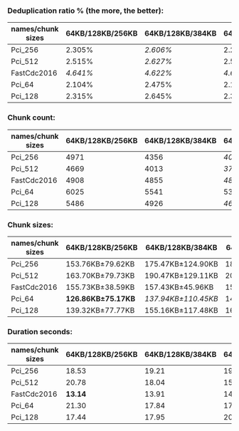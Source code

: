 ### Deduplication ratio % (the more, the better):

| names/chunk sizes | 64KB/128KB/256KB | 64KB/128KB/384KB | 64KB/128KB/512KB | 32KB/128KB/512KB | 64KB/128KB/160KB | 64KB/128KB/192KB | 64KB/128KB/224KB | 96KB/128KB/192KB | 64KB/128KB/640KB | 64KB/128KB/1MB |
| --------------- | -------------- | -------------- | -------------- | -------------- | -------------- | -------------- | -------------- | -------------- | -------------- | ------------ |
| Pci_256         | 2.305%         | *2.606%*       | 2.210%         | **2.906%**     | 1.682%         | 2.586%         | 2.272%         | 2.025%         | *2.634%*       | 2.450%       |
| Pci_512         | 2.515%         | *2.627%*       | 2.577%         | **2.883%**     | 2.133%         | *2.618%*       | 2.242%         | 2.104%         | 2.537%         | 2.518%       |
| FastCdc2016     | *4.641%*       | *4.622%*       | *4.622%*       | **4.676%**     | 2.943%         | 3.885%         | 4.577%         | 3.713%         | *4.622%*       | *4.622%*     |
| Pci_64          | 2.104%         | 2.475%         | 2.194%         | **2.899%**     | 2.160%         | 2.489%         | *2.568%*       | 2.070%         | *2.519%*       | 2.503%       |
| Pci_128         | 2.315%         | 2.645%         | 2.383%         | **3.073%**     | 2.264%         | 2.681%         | *2.777%*       | 2.371%         | 2.659%         | *2.688%*     |

### Chunk count:

| names/chunk sizes | 64KB/128KB/256KB | 64KB/128KB/384KB | 64KB/128KB/512KB | 32KB/128KB/512KB | 64KB/128KB/160KB | 64KB/128KB/192KB | 64KB/128KB/224KB | 96KB/128KB/192KB | 64KB/128KB/640KB | 64KB/128KB/1MB |
| --------------- | -------------- | -------------- | -------------- | -------------- | -------------- | -------------- | -------------- | -------------- | -------------- | ------------ |
| Pci_256         | 4971           | 4356           | *4076*         | 5741           | 6144           | 5600           | 5237           | 4824           | *3919*         | **3691**     |
| Pci_512         | 4669           | 4013           | *3713*         | 5043           | 5942           | 5354           | 4964           | 4702           | *3531*         | **3292**     |
| FastCdc2016     | 4908           | 4855           | *4842*         | 5091           | 5373           | 5072           | 4958           | 4922           | *4840*         | **4835**     |
| Pci_64          | 6025           | 5541           | 5326           | 8270           | 6992           | 6529           | 6247           | *5280*         | *5198*         | **5020**     |
| Pci_128         | 5486           | 4926           | *4697*         | 6859           | 6527           | 6024           | 5707           | 5024           | *4540*         | **4350**     |

### Chunk sizes:

| names/chunk sizes | 64KB/128KB/256KB    | 64KB/128KB/384KB   | 64KB/128KB/512KB | 32KB/128KB/512KB   | 64KB/128KB/160KB    | 64KB/128KB/192KB    | 64KB/128KB/224KB  | 96KB/128KB/192KB | 64KB/128KB/640KB | 64KB/128KB/1MB   |
| --------------- | ------------------- | ------------------ | ---------------- | ------------------ | ------------------- | ------------------- | ----------------- | --------------- | ---------------- | ---------------- |
| Pci_256         | 153.76KB±79.62KB    | 175.47KB±124.90KB  | 187.52KB±162.80KB | *133.14KB±155.46KB* | **124.40KB±39.33KB** | *136.49KB±53.03KB*  | 145.95KB±66.81KB  | 158.44KB±38.59KB | 195.03KB±192.79KB | 207.08KB±264.48KB |
| Pci_512         | 163.70KB±79.73KB    | 190.47KB±129.11KB  | 205.85KB±170.11KB | *151.56KB±166.26KB* | **128.63KB±37.90KB** | *142.76KB±51.95KB*  | 153.98KB±66.18KB  | 162.56KB±37.16KB | 216.46KB±204.89KB | 232.18KB±285.46KB |
| FastCdc2016     | 155.73KB±38.59KB    | 157.43KB±45.96KB   | 157.86KB±49.27KB | *150.13KB±54.59KB* | **142.25KB±21.14KB** | *150.70KB±28.78KB*  | 154.16KB±34.72KB  | 155.29KB±23.98KB | 157.92KB±51.16KB | 158.08KB±54.21KB |
| Pci_64          | **126.86KB±75.17KB** | *137.94KB±110.45KB* | 143.51KB±138.38KB | 92.42KB±123.97KB   | 109.32KB±40.48KB    | 117.07KB±52.96KB    | *122.35KB±64.20KB* | 144.76KB±40.62KB | 147.04KB±160.82KB | 152.26KB±214.32KB |
| Pci_128         | 139.32KB±77.77KB    | 155.16KB±117.48KB  | 162.73KB±149.56KB | 111.44KB±139.03KB  | *117.10KB±40.06KB*  | **126.88KB±53.28KB** | *133.93KB±65.65KB* | 152.14KB±39.65KB | 168.36KB±175.39KB | 175.71KB±233.43KB |

### Duration seconds:

| names/chunk sizes | 64KB/128KB/256KB | 64KB/128KB/384KB | 64KB/128KB/512KB | 32KB/128KB/512KB | 64KB/128KB/160KB | 64KB/128KB/192KB | 64KB/128KB/224KB | 96KB/128KB/192KB | 64KB/128KB/640KB | 64KB/128KB/1MB |
| --------------- | -------------- | -------------- | -------------- | -------------- | -------------- | -------------- | -------------- | -------------- | -------------- | ------------ |
| Pci_256         | 18.53          | 19.21          | 19.12          | 18.80          | **16.78**      | 18.32          | *17.17*        | 18.32          | *17.96*        | 18.28        |
| Pci_512         | 20.78          | 18.04          | 15.34          | 15.10          | **13.64**      | 17.30          | 14.83          | *14.56*        | 15.33          | *14.73*      |
| FastCdc2016     | **13.14**      | 13.91          | 14.36          | 14.63          | 14.48          | *13.89*        | 14.36          | *13.87*        | 14.37          | 14.64        |
| Pci_64          | 21.30          | 17.84          | 17.71          | 18.79          | **15.42**      | 18.29          | 17.03          | *16.31*        | 17.86          | *16.68*      |
| Pci_128         | 17.44          | 17.95          | 20.61          | *15.42*        | **13.36**      | 17.00          | 17.53          | *15.27*        | 18.56          | 20.91        |
